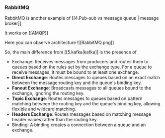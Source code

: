 ### RabbitMQ
RabbitMQ is another example of [[4.Pub-sub vs message queue | message broker]]

It works on [[AMQP]]

Here you can observe architecture
![[RabbitMQ.png]]

So, the main difference from [[5.kafka|kafka]] is the presence of

- Exchange: Receives messages from producers and routes them to queues based on the rules set by the exchange type. For a queue to receive messages, it must be bound to at least one exchange.
-  **Direct Exchange**: Routes messages to queues based on an exact match between the message routing key and the queue's binding key.
- **Fanout Exchange**: Broadcasts messages to all queues bound to the exchange, ignoring the routing key.
- **Topic Exchange**: Routes messages to queues based on pattern matching between the routing key and the queue's binding key, allowing flexible and wildcard matching.
- **Headers Exchange**: Routes messages based on matching message header values rather than the routing key.
- Binding: A binding creates a connection between a queue and an exchange.